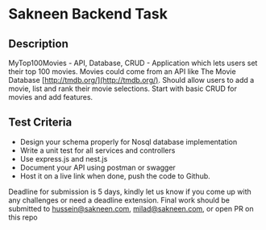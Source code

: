 # Sakneen Backend Task


## Description

MyTop100Movies - API, Database, CRUD - Application which lets users set their top 100 movies.
Movies could come from an API like The Movie Database [http://tmdb.org/](http://tmdb.org/). Should allow users to add
a movie, list and rank their movie selections. Start with basic CRUD for movies and add features.


## Test Criteria
- Design your schema properly for Nosql database implementation
- Write a unit test for all services and controllers
- Use express.js and nest.js
- Document your API using postman or swagger
- Host it on a live link when done, push the code to Github.



Deadline for submission is 5 days, kindly let us know if you come up with any challenges or need
a deadline extension. Final work should be submitted to hussein@sakneen.com, milad@sakneen.com, or open PR on this repo
